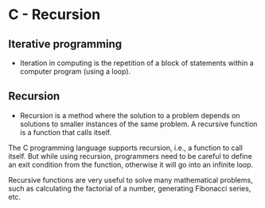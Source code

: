 # C - Recursion

## Iterative programming
* Iteration in computing is the repetition of a block of statements within a computer program (using a loop).

## Recursion
* Recursion is a method where the solution to a problem depends on solutions to smaller instances of the same problem. A recursive function is a function that calls itself.

The C programming language supports recursion, i.e., a function to call itself. But while using recursion, programmers need to be careful to define an exit condition from the function, otherwise it will go into an infinite loop.

Recursive functions are very useful to solve many mathematical problems, such as calculating the factorial of a number, generating Fibonacci series, etc.
